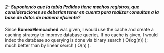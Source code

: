 ##### 2- Suponiendo que la tabla Pedidos tiene muchos registros, que consideraciones se deberían tener en cuenta para realizar consultas a la base de datos de manera eficiente?




Since **BumexMemcached** was given, I would use the cache and create a caching strategy to improve database queries. If no cache is given, I would index the database so querying is done via binary search ( O(log(n)) ); much better than by linear search ( O(n) ).
